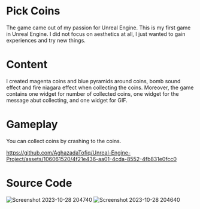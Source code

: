 # Pick Coins
The game came out of my passion for Unreal Engine. This is my first game in Unreal Engine. I did not focus on aesthetics at all, I just wanted to gain experiences and try new things.

# Content
I created magenta coins and blue pyramids around coins, bomb sound effect and fire niagara effect when collecting the coins. Moreover, the game contains one widget for number of collected coins, one widget for the message abut collecting, and one widget for GIF.

# Gameplay
You can collect coins by crashing to the coins.


https://github.com/AghazadaTofiq/Unreal-Engine-Project/assets/106061520/4f21e436-aa01-4cda-8552-4fb831e0fcc0



# Source Code
![Screenshot 2023-10-28 204740](https://github.com/AghazadaTofiq/Unreal-Engine-Project/assets/106061520/caea9fab-b598-4ce2-bec4-b2be0b515d0d)
![Screenshot 2023-10-28 204640](https://github.com/AghazadaTofiq/Unreal-Engine-Project/assets/106061520/9c80a8e1-3c95-4194-b0d6-24eab199a67a)

